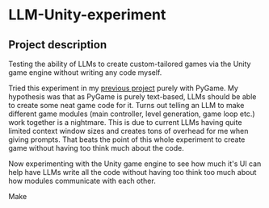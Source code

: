 # LLM-Unity-experiment
 
## Project description
Testing the ability of LLMs to create custom-tailored games via the Unity game engine without writing any code myself.

Tried this experiment in my [previous project](https://github.com/Hazab01/LLM-PyGame-experiment) purely with PyGame. My hypothesis was that as PyGame is purely text-based, LLMs should be able to create some neat game code for it. Turns out telling an LLM to make different game modules (main controller, level generation, game loop etc.) work together is a nightmare. This is due to current LLMs having quite limited context window sizes and creates tons of overhead for me when giving prompts. That beats the point of this whole experiment to create game without having too think much about the code.

Now experimenting with the Unity game engine to see how much it's UI can help have LLMs write all the code without having too think too much about how modules communicate with each other.

Make 
